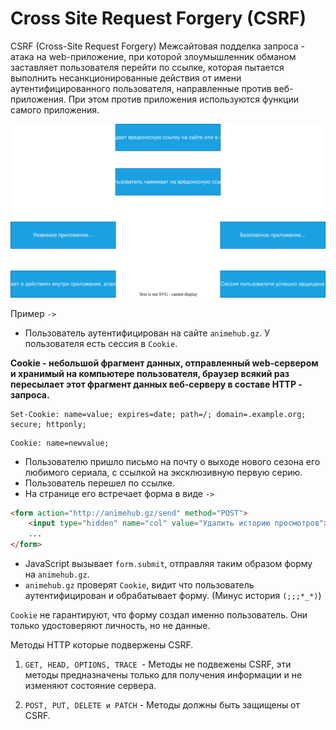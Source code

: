 # Cross Site Request Forgery (CSRF)

CSRF (Cross-Site Request Forgery) Межсайтовая подделка запроса - атака на web-приложение, при которой злоумышленник обманом заставляет пользователя перейти по ссылке, которая пытается выполнить несанкционированные действия от имени аутентифицированного пользователя, направленные против веб-приложения. При этом против приложения используются функции самого приложения.

![SVG](diagrams/CSRF.svg)




Пример `->`
- Пользователь аутентифицирован на сайте `animehub.gz`. У пользователя есть сессия в `Cookie`.

__Cookie - небольшой фрагмент данных, отправленный web-сервером и хранимый на компьютере пользователя, браузер всякий раз пересылает этот фрагмент данных веб-серверу в составе HTTP - запроса.__

```Server 
Set-Cookie: name=value; expires=date; path=/; domain=.example.org; secure; httponly;
```

```Client 
Cookie: name=newvalue;
```

- Пользователю пришло письмо на почту о выходе нового сезона его любимого сериала, с ссылкой на эксклюзивную первую серию.
- Пользователь перешел по ссылке.
- На странице его встречает форма в виде `->`

```HTML
<form action="http://animehub.gz/send" method="POST"> 
	<input type="hidden" name="col" value="Удалить историю просмотров">
	... 
</form>
```

- JavaScript вызывает `form.submit`, отправляя таким образом форму на `animehub.gz`.
- `animehub.gz` проверят `Cookie`, видит что пользователь аутентифицирован и обрабатывает форму. (Минус история `(;;;*_*)`)

`Cookie` не гарантируют, что форму создал именно пользователь. Они только удостоверяют личность, но не данные.

Методы HTTP которые подвержены CSRF.

1. `GET, HEAD, OPTIONS, TRACE `-   Методы  не подвежены CSRF, эти методы предназначены только для получения информации и не изменяют состояние сервера.

2. `POST, PUT, DELETE и PATCH`  - Методы должны быть защищены от CSRF.


